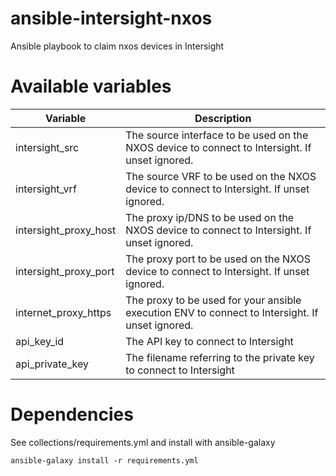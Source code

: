 # ansible-intersight-nxos
Ansible playbook to claim nxos devices in Intersight

# Available variables

| Variable | Description |
| --- | ---|
| intersight_src | The source interface to be used on the NXOS device to connect to Intersight. If unset ignored.|
| intersight_vrf | The source VRF to be used on the NXOS device to connect to Intersight. If unset ignored.|
| intersight_proxy_host | The proxy ip/DNS to be used on the NXOS device to connect to Intersight. If unset ignored.|
| intersight_proxy_port | The proxy port to be used on the NXOS device to connect to Intersight. If unset ignored.|
| internet_proxy_https | The proxy to be used for your ansible execution ENV to connect to Intersight. If unset ignored. |
| api_key_id | The API key to connect to Intersight|
| api_private_key | The filename referring to the private key to connect to Intersight |

# Dependencies

See collections/requirements.yml and install with ansible-galaxy

```
ansible-galaxy install -r requirements.yml
```

